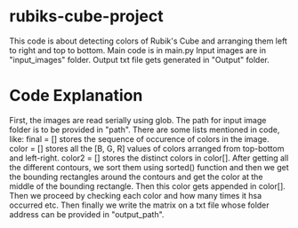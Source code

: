 # rubiks-cube-project
This code is about detecting colors of Rubik's Cube and arranging them left to right and top to bottom.
Main code is in main.py
Input images are in "input_images" folder.
Output txt file gets generated in "Output" folder.

# Code Explanation
First, the images are read serially using glob. The path for input image folder is to be provided in "path". There are some lists mentioned in code, like: final = [] stores the sequence of occurence of colors in the image. color = [] stores all the [B, G, R] values of colors arranged from top-bottom and left-right. color2 = [] stores the distinct colors in color[]. After getting all the different contours, we sort them using sorted() function and then we get the bounding rectangles around the contours and get the color at the middle of the bounding rectangle. Then this color gets appended in color[]. Then we proceed by checking each color and how many times it hsa occurred etc. Then finally we write the matrix on  a txt file whose folder address can be provided in "output_path".
